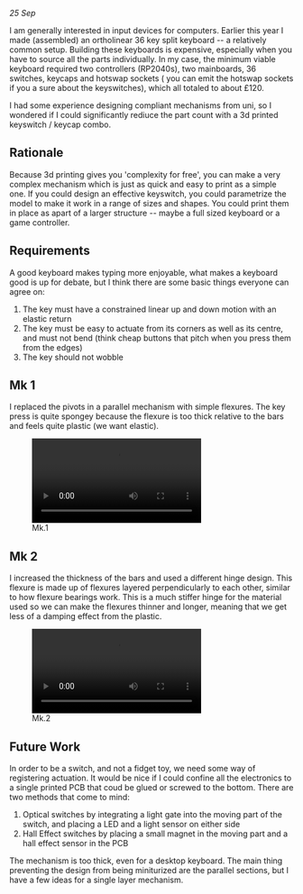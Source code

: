 <title>Compliant Keyboard Switches Pt 1</title>

_25 Sep_

I am generally interested in input devices for computers. Earlier this year I made (assembled) an ortholinear 36 key split keyboard -- a relatively common setup. Building these keyboards is expensive, especially when you have to source all the parts individually. In my case, the minimum viable keyboard required two controllers (RP2040s), two mainboards, 36 switches, keycaps and hotswap sockets ( you can emit the hotswap sockets if you a sure about the keyswitches), which all totaled to about £120.

I had some experience designing compliant mechanisms from uni, so I wondered if I could significantly rediuce the part count with a 3d printed keyswitch / keycap combo.

## Rationale
Because 3d printing gives you 'complexity for free', you can make a very complex mechanism which is just as quick and easy to print as a simple one. If you could design an effective keyswitch, you could parametrize the model to make it work in a range of sizes and shapes. You could print them in place as apart of a larger structure -- maybe a full sized keyboard or a game controller.

## Requirements
A good keyboard makes typing more enjoyable, what makes a keyboard good is up for debate, but I think there are some basic things everyone can agree on:
1. The key must have a constrained linear up and down motion with an elastic return
2. The key must be easy to actuate from its corners as well as its centre, and must not bend (think cheap buttons that pitch when you press them from the edges)
3. The key should not wobble

## Mk 1

I replaced the pivots in a parallel mechanism with simple flexures. The key press is quite spongey because the flexure is too thick relative to the bars and feels quite plastic (we want elastic).
<figure>
    <video controls loop>
        <source src="/keyswitches/IMG_1847.MP4">
    </video>
    <figcaption>Mk.1 </figcaption>

</figure>



## Mk 2

I increased the thickness of the bars and used a different hinge design. This flexure is made up of flexures layered perpendicularly to each other, similar to how flexure bearings work. This is a much stiffer hinge for the material used so we can make the flexures thinner and longer, meaning that we get less of a damping effect from the plastic.

<figure>
    <video controls loop>
        <source src="/keyswitches/IMG_1849.MP4">
    </video>
    <figcaption>Mk.2 </figcaption>
</figure>



## Future Work
In order to be a switch, and not a fidget toy, we need some way of registering actuation. It would be nice if I could confine all the electronics to a single printed PCB that coud be glued or screwed to the bottom. There are two methods that come to mind:
1. Optical switches by integrating a light gate into the moving part of the switch, and placing a LED and a light sensor on either side
2. Hall Effect switches by placing a small magnet in the moving part and a hall effect sensor in the PCB


The mechanism is too thick, even for a desktop keyboard. The main thing preventing the design from being miniturized are the parallel sections, but I have a few ideas for a single layer mechanism.